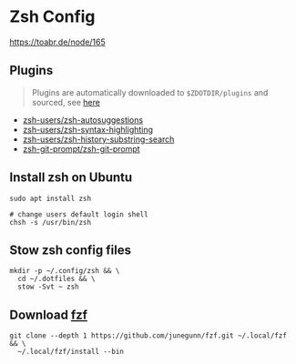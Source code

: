 # Zsh Config

https://toabr.de/node/165

## Plugins

> Plugins are automatically downloaded to `$ZDOTDIR/plugins` and sourced, see [here](zsh/functions)

- [zsh-users/zsh-autosuggestions](https://github.com/zsh-users/zsh-autosuggestions)
- [zsh-users/zsh-syntax-highlighting](https://github.com/zsh-users/zsh-syntax-highlighting)
- [zsh-users/zsh-history-substring-search](https://github.com/zsh-users/zsh-history-substring-search)
- [zsh-git-prompt/zsh-git-prompt](https://github.com/zsh-git-prompt/zsh-git-prompt)

## Install zsh on Ubuntu

```
sudo apt install zsh

# change users default login shell
chsh -s /usr/bin/zsh
```

## Stow zsh config files

```
mkdir -p ~/.config/zsh && \
  cd ~/.dotfiles && \
  stow -Svt ~ zsh
```

## Download [fzf](https://github.com/junegunn/fzf)

```
git clone --depth 1 https://github.com/junegunn/fzf.git ~/.local/fzf && \
  ~/.local/fzf/install --bin
```

